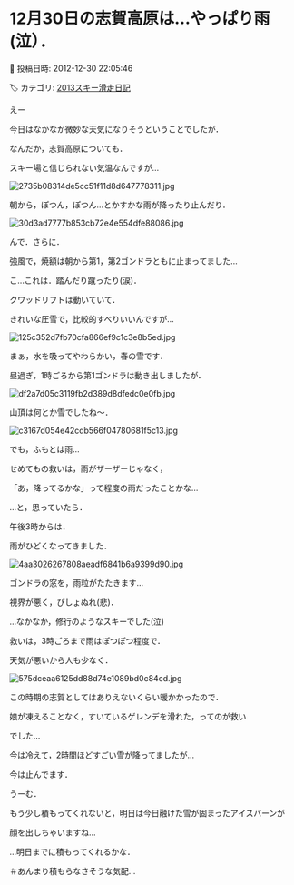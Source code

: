 # 12月30日の志賀高原は…やっぱり雨(泣）．

📅 投稿日時: 2012-12-30 22:05:46

🏷️ カテゴリ: [2013スキー滑走日記](c91dbe557f9a69230b1600e48622fdd61.md)

えー





今日はなかなか微妙な天気になりそうということでしたが．


なんだか，志賀高原についても．


スキー場と信じられない気温なんですが…




![2735b08314de5cc51f11d8d647778311.jpg](images/2735b08314de5cc51f11d8d647778311.jpg)







朝から，ぽつん，ぽつん…とかすかな雨が降ったり止んだり．




![30d3ad7777b853cb72e4e554dfe88086.jpg](images/30d3ad7777b853cb72e4e554dfe88086.jpg)







んで．さらに．


強風で，焼額は朝から第1，第2ゴンドラともに止まってました…


こ…これは．踏んだり蹴ったり(涙)．





クワッドリフトは動いていて．


きれいな圧雪で，比較的すべりいいんですが…




![125c352d7fb70cfa866ef9c1c3e8b5ed.jpg](images/125c352d7fb70cfa866ef9c1c3e8b5ed.jpg)




まぁ，水を吸ってやわらかい，春の雪です．





昼過ぎ，1時ごろから第1ゴンドラは動き出しましたが．




![df2a7d05c3119fb2d389d8dfedc0e0fb.jpg](images/df2a7d05c3119fb2d389d8dfedc0e0fb.jpg)







山頂は何とか雪でしたね～．




![c3167d054e42cdb566f04780681f5c13.jpg](images/c3167d054e42cdb566f04780681f5c13.jpg)




でも，ふもとは雨…





せめてもの救いは，雨がザーザーじゃなく，


「あ，降ってるかな」って程度の雨だったことかな…





…と，思っていたら．


午後3時からは．


雨がひどくなってきました．




![4aa3026267808aeadf6841b6a9399d90.jpg](images/4aa3026267808aeadf6841b6a9399d90.jpg)




ゴンドラの窓を，雨粒がたたきます…


視界が悪く，びしょぬれ(悲)．


…なかなか，修行のようなスキーでした(泣)





救いは，3時ごろまで雨はぽつぽつ程度で．


天気が悪いから人も少なく．




![575dceaa6125dd88d74e1089bd0c84cd.jpg](images/575dceaa6125dd88d74e1089bd0c84cd.jpg)




この時期の志賀としてはありえないくらい暖かかったので．


娘が凍えることなく，すいているゲレンデを滑れた，ってのが救い


でした…





今は冷えて，2時間ほどすごい雪が降ってましたが…


今は止んでます．


うーむ．


もう少し積もってくれないと，明日は今日融けた雪が固まったアイスバーンが


顔を出しちゃいますね…


…明日までに積もってくれるかな．


＃あんまり積もらなさそうな気配…
